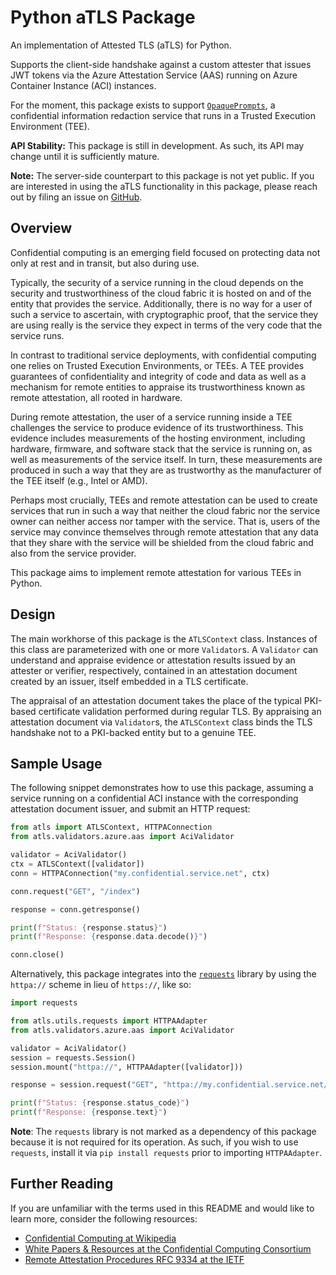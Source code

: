# Python aTLS Package

An implementation of Attested TLS (aTLS) for Python.

Supports the client-side handshake against a custom attester that issues JWT
tokens via the Azure Attestation Service (AAS) running on Azure Container
Instance (ACI) instances.

For the moment, this package exists to support
[`OpaquePrompts`](https://pypi.org/project/opaqueprompts/), a confidential
information redaction service that runs in a Trusted Execution Environment
(TEE).

**API Stability:** This package is still in development. As such, its API may
change until it is sufficiently mature.

**Note:** The server-side counterpart to this package is not yet public. If you
are interested in using the aTLS functionality in this package, please reach out
by filing an issue on [GitHub](https://github.com/opaque-systems/atls-python/).

## Overview

Confidential computing is an emerging field focused on protecting data not only
at rest and in transit, but also during use.

Typically, the security of a service running in the cloud depends on the
security and trustworthiness of the cloud fabric it is hosted on and of the
entity that provides the service. Additionally, there is no way for a user of
such a service to ascertain, with cryptographic proof, that the service they are
using really is the service they expect in terms of the very code that the
service runs.

In contrast to traditional service deployments, with confidential computing one
relies on Trusted Execution Environments, or TEEs. A TEE provides guarantees of
confidentiality and integrity of code and data as well as a mechanism for remote
entities to appraise its trustworthiness known as remote attestation, all rooted
in hardware.

During remote attestation, the user of a service running inside a TEE challenges
the service to produce evidence of its trustworthiness. This evidence includes
measurements of the hosting environment, including hardware, firmware, and
software stack that the service is running on, as well as measurements of the
service itself. In turn, these measurements are produced in such a way that they
are as trustworthy as the manufacturer of the TEE itself (e.g., Intel or AMD).

Perhaps most crucially, TEEs and remote attestation can be used to create
services that run in such a way that neither the cloud fabric nor the service
owner can neither access nor tamper with the service. That is, users of the
service may convince themselves through remote attestation that any data that
they share with the service will be shielded from the cloud fabric and also from
the service provider.

This package aims to implement remote attestation for various TEEs in Python.

## Design

The main workhorse of this package is the `ATLSContext` class. Instances of this
class are parameterized with one or more `Validator`s. A `Validator` can
understand and appraise evidence or attestation results issued by an attester or
verifier, respectively, contained in an attestation document created by an
issuer, itself embedded in a TLS certificate.

The appraisal of an attestation document takes the place of the typical
PKI-based certificate validation performed during regular TLS. By appraising an
attestation document via `Validator`s, the `ATLSContext` class binds the TLS
handshake not to a PKI-backed entity but to a genuine TEE.

## Sample Usage

The following snippet demonstrates how to use this package, assuming a service
running on a confidential ACI instance with the corresponding attestation
document issuer, and submit an HTTP request:

```python
from atls import ATLSContext, HTTPAConnection
from atls.validators.azure.aas import AciValidator

validator = AciValidator()
ctx = ATLSContext([validator])
conn = HTTPAConnection("my.confidential.service.net", ctx)

conn.request("GET", "/index")

response = conn.getresponse()

print(f"Status: {response.status}")
print(f"Response: {response.data.decode()}")

conn.close()
```

Alternatively, this package integrates into the
[`requests`](https://requests.readthedocs.io/) library by using the `httpa://`
scheme in lieu of `https://`, like so:

```python
import requests

from atls.utils.requests import HTTPAAdapter
from atls.validators.azure.aas import AciValidator

validator = AciValidator()
session = requests.Session()
session.mount("httpa://", HTTPAAdapter([validator]))

response = session.request("GET", "httpa://my.confidential.service.net/index")

print(f"Status: {response.status_code}")
print(f"Response: {response.text}")
```

**Note**: The `requests` library is not marked as a dependency of this package
because it is not required for its operation. As such, if you wish to use
`requests`, install it via `pip install requests` prior to importing
`HTTPAAdapter`.

## Further Reading

If you are unfamiliar with the terms used in this README and would like to learn
more, consider the following resources:

- [Confidential Computing at
  Wikipedia](https://en.wikipedia.org/wiki/Confidential_computing)
- [White Papers & Resources at the Confidential Computing
  Consortium](https://confidentialcomputing.io/resources/white-papers-reports/)
- [Remote Attestation Procedures RFC 9334 at the
  IETF](https://datatracker.ietf.org/doc/rfc9334/)
